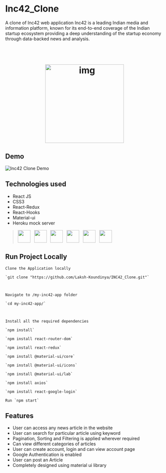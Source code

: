 # Inc42_Clone

A clone of Inc42 web application
Inc42 is a leading Indian media and information platform, known for its end-to-end coverage of the Indian startup ecosystem providing a deep understanding of the startup economy through data-backed news and analysis.

<h1 align="center">
  <br>
  <img src="http://loudgrowth.com/wp-content/uploads/2019/07/Inc42-logo.png" alt="img" width="250">
</h1>

## Demo

![Inc42 Clone Demo](https://github.com/Laksh-Koundinya/INC42_Clone/blob/main/my-inc42-app/public/Hnet-image.gif?raw=true)


## Technologies used
* React JS
* CSS3
* React-Redux
* React-Hooks
* Material-ui
* Heroku mock server

><img height="40" src="https://upload.wikimedia.org/wikipedia/commons/thumb/a/a7/React-icon.svg/1280px-React-icon.svg.png">&nbsp;&nbsp;
<img height="40" src="https://www.flaticon.com/svg/static/icons/svg/732/732190.svg">&nbsp;&nbsp;
    <img height="40" src="https://miro.medium.com/max/2800/0*U2DmhXYumRyXH6X1.png">&nbsp;&nbsp;
    <img height="40" src="https://raw.githubusercontent.com/alDuncanson/react-hooks-snippets/master/icon.png">&nbsp;&nbsp;
    <img height="40" src="https://material-ui.com/static/logo.png">&nbsp;&nbsp;
    <img height="40" src="https://logos-download.com/wp-content/uploads/2016/09/Heroku_logo.png">&nbsp;&nbsp;



## Run Project Locally

```
Clone the Application locally

`git clone "https://github.com/Laksh-Koundinya/INC42_Clone.git"`



Navigate to /my-inc42-app folder

`cd my-inc42-app/`



Install all the required dependencies

`npm install` 

`npm install react-router-dom`

`npm install react-redux`

`npm install @material-ui/core`

`npm install @material-ui/icons`

`npm install @material-ui/lab`

`npm install axios`

`npm install react-google-login`

Run `npm start`
```


## Features
* User can access any news article in the website
* User can search for particular article using keyword
* Pagination, Sorting and Filtering is applied wherever required 
* Can view different categories of articles
* User can create account, login and can view account page
* Google Authentication is enabled
* User can post an Article
* Completely designed using material ui library

